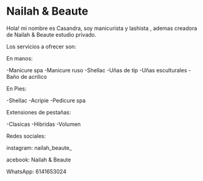 # Nailah & Beaute



Hola! mi nombre es Casandra, soy manicurista y lashista , ademas creadora de Nailah & Beaute estudio privado.

Los servicios a ofrecer son: 

En manos:

-Manicure spa
-Manicure ruso
-Shellac
-Uñas de tip
-Uñas esculturales 
-Baño de acrilico


En Pies:

-Shellac
-Acripie 
-Pedicure spa


Extensiones de pestañas:

-Clasicas
-Hibridas
-Volumen 


Redes sociales:

instagram: nailah_beaute_

acebook: Nailah & Beaute

WhatsApp: 6141653024

